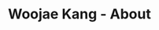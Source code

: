 ---
title: Woojae Kang - About
builder: true

# Content section
sections:
  - aboutMeSection
  - spacingSection
  - educationSection
  - spacingSection
  - workingSection
  - spacingSection
  - projectSection
  - spacingSection 
  - skillsSection
  - spacingSection
  - languageSection
  - spacingSection
  - referenceSection
  - spacingSection
  - portfolioSection

  

#  - aboutUsSection
#  - spacingSection
#  - teamSection
 # - spacingSection
#  - partnersSection
#  - spacingSection
#  - experienceSection
#  - spacingSection




# Configuration for sections

# Portfolio
titleSectionPortfolio: "Latest works."
descriptionSectionPortfolio: " "
stretch: "hide" # Ultra wide portfolio, "show" or "hide"
filter: "d-none" # Align filter "text-start", "text-center", "text-end" or "d-none"
columns: 3 # It is the number of columns you wish to display in the grid
columnItem: "hide" # Column to a single media box, "show" or "hide"
boxesToLoadStart: 6 # The number of boxes to load when it first loads the grid
boxesToLoad: 4 # The number of boxes to load when you click the load more button 
portfolioType: "project" # "gallery" or "project"
portfolioStyle: "classic" # "classic", "minimal"
gapHorizontal: 30 # Horizontal gap between items
gapVertical: 30 # Vertical gap between items
loadMoreButton: "hide" # "show" or "hide"

---